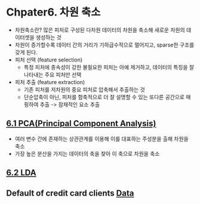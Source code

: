 # Chpater6. 차원 축소  
- 차원축소란? 많은 피처로 구성된 다차원 데이터의 차원을 축소해 새로운 차원의 데이터셋을 생성하는 것
- 차원이 증가할수록 데이터 간의 거리가 기하급수적으로 멀어지고, sparse한 구조를 갖게 된다.
- 피처 선택 (feature selection)
  - 특정 피처에 종속성이 강한 불필요한 피처는 아예 제거하고, 데이터의 특징을 잘 나타내는 주요 피처만 선택
- 피처 추출 (feature extraction)
  - 기존 피처를 저차원의 중요 피처로 압축해서 추출하는 것
  - 단순압축이 아닌, 피처를 함축적으로 더 잘 설명할 수 있는 또다른 공간으로 매핑하여 추출 -> 잠재적인 요소 추출 
  
## [6.1 PCA(Principal Component Analysis)]()
- 여러 변수 간에 존재하는 상관관계를 이용해 이를 대표하는 주성분을 출해 차원을 축소
- 가장 높은 분산을 가지는 데이터의 축을 찾아 이 축으로 차원을 축소

## [6.2 LDA](https://github.com/sohyuniii/Machine-learning/blob/master/6%EC%9E%A5_%EC%B0%A8%EC%9B%90%EC%B6%95%EC%86%8C/6.2%20LDA(Linear%20Discriminant%20Analysis).ipynb)

## Default of credit card clients [Data](https://archive.ics.uci.edu/ml/datasets/default+of+credit+card+clients)
